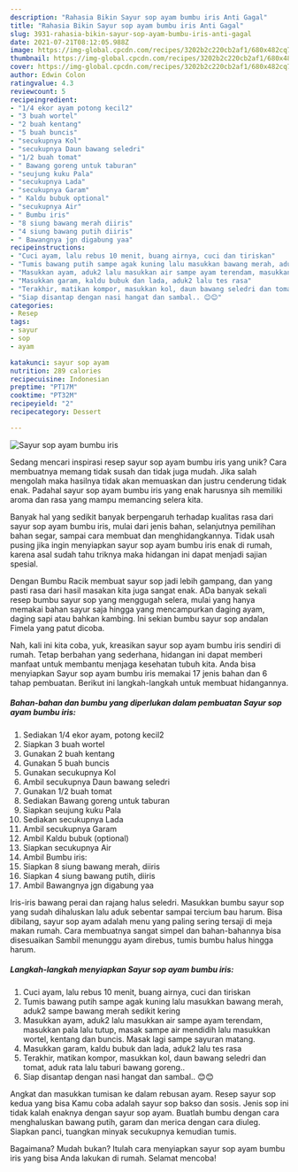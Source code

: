 ```yaml
---
description: "Rahasia Bikin Sayur sop ayam bumbu iris Anti Gagal"
title: "Rahasia Bikin Sayur sop ayam bumbu iris Anti Gagal"
slug: 3931-rahasia-bikin-sayur-sop-ayam-bumbu-iris-anti-gagal
date: 2021-07-21T08:12:05.988Z
image: https://img-global.cpcdn.com/recipes/3202b2c220cb2af1/680x482cq70/sayur-sop-ayam-bumbu-iris-foto-resep-utama.jpg
thumbnail: https://img-global.cpcdn.com/recipes/3202b2c220cb2af1/680x482cq70/sayur-sop-ayam-bumbu-iris-foto-resep-utama.jpg
cover: https://img-global.cpcdn.com/recipes/3202b2c220cb2af1/680x482cq70/sayur-sop-ayam-bumbu-iris-foto-resep-utama.jpg
author: Edwin Colon
ratingvalue: 4.3
reviewcount: 5
recipeingredient:
- "1/4 ekor ayam potong kecil2"
- "3 buah wortel"
- "2 buah kentang"
- "5 buah buncis"
- "secukupnya Kol"
- "secukupnya Daun bawang seledri"
- "1/2 buah tomat"
- " Bawang goreng untuk taburan"
- "seujung kuku Pala"
- "secukupnya Lada"
- "secukupnya Garam"
- " Kaldu bubuk optional"
- "secukupnya Air"
- " Bumbu iris"
- "8 siung bawang merah diiris"
- "4 siung bawang putih diiris"
- " Bawangnya jgn digabung yaa"
recipeinstructions:
- "Cuci ayam, lalu rebus 10 menit, buang airnya, cuci dan tiriskan"
- "Tumis bawang putih sampe agak kuning lalu masukkan bawang merah, aduk2 sampe bawang merah sedikit kering"
- "Masukkan ayam, aduk2 lalu masukkan air sampe ayam terendam, masukkan pala lalu tutup, masak sampe air mendidih lalu masukkan wortel, kentang dan buncis. Masak lagi sampe sayuran matang."
- "Masukkan garam, kaldu bubuk dan lada, aduk2 lalu tes rasa"
- "Terakhir, matikan kompor, masukkan kol, daun bawang seledri dan tomat, aduk rata lalu taburi bawang goreng.."
- "Siap disantap dengan nasi hangat dan sambal.. 😊😊"
categories:
- Resep
tags:
- sayur
- sop
- ayam

katakunci: sayur sop ayam 
nutrition: 289 calories
recipecuisine: Indonesian
preptime: "PT17M"
cooktime: "PT32M"
recipeyield: "2"
recipecategory: Dessert

---
```



![Sayur sop ayam bumbu iris](https://img-global.cpcdn.com/recipes/3202b2c220cb2af1/680x482cq70/sayur-sop-ayam-bumbu-iris-foto-resep-utama.jpg)

Sedang mencari inspirasi resep sayur sop ayam bumbu iris yang unik? Cara membuatnya memang tidak susah dan tidak juga mudah. Jika salah mengolah maka hasilnya tidak akan memuaskan dan justru cenderung tidak enak. Padahal sayur sop ayam bumbu iris yang enak harusnya sih memiliki aroma dan rasa yang mampu memancing selera kita.

Banyak hal yang sedikit banyak berpengaruh terhadap kualitas rasa dari sayur sop ayam bumbu iris, mulai dari jenis bahan, selanjutnya pemilihan bahan segar, sampai cara membuat dan menghidangkannya. Tidak usah pusing jika ingin menyiapkan sayur sop ayam bumbu iris enak di rumah, karena asal sudah tahu triknya maka hidangan ini dapat menjadi sajian spesial.

Dengan Bumbu Racik membuat sayur sop jadi lebih gampang, dan yang pasti rasa dari hasil masakan kita juga sangat enak. ADa banyak sekali resep bumbu sayur sop yang menggugah selera, mulai yang hanya memakai bahan sayur saja hingga yang mencampurkan daging ayam, daging sapi atau bahkan kambing. Ini sekian bumbu sayur sop andalan Fimela yang patut dicoba.


Nah, kali ini kita coba, yuk, kreasikan sayur sop ayam bumbu iris sendiri di rumah. Tetap berbahan yang sederhana, hidangan ini dapat memberi manfaat untuk membantu menjaga kesehatan tubuh kita. Anda bisa menyiapkan Sayur sop ayam bumbu iris memakai 17 jenis bahan dan 6 tahap pembuatan. Berikut ini langkah-langkah untuk membuat hidangannya.

<!--inarticleads1-->

##### Bahan-bahan dan bumbu yang diperlukan dalam pembuatan Sayur sop ayam bumbu iris:

1. Sediakan 1/4 ekor ayam, potong kecil2
1. Siapkan 3 buah wortel
1. Gunakan 2 buah kentang
1. Gunakan 5 buah buncis
1. Gunakan secukupnya Kol
1. Ambil secukupnya Daun bawang seledri
1. Gunakan 1/2 buah tomat
1. Sediakan  Bawang goreng untuk taburan
1. Siapkan seujung kuku Pala
1. Sediakan secukupnya Lada
1. Ambil secukupnya Garam
1. Ambil  Kaldu bubuk (optional)
1. Siapkan secukupnya Air
1. Ambil  Bumbu iris:
1. Siapkan 8 siung bawang merah, diiris
1. Siapkan 4 siung bawang putih, diiris
1. Ambil  Bawangnya jgn digabung yaa


Iris-iris bawang perai dan rajang halus seledri. Masukkan bumbu sayur sop yang sudah dihaluskan lalu aduk sebentar sampai tercium bau harum. Bisa dibilang, sayur sop ayam adalah menu yang paling sering tersaji di meja makan rumah. Cara membuatnya sangat simpel dan bahan-bahannya bisa disesuaikan Sambil menunggu ayam direbus, tumis bumbu halus hingga harum. 

<!--inarticleads2-->

##### Langkah-langkah menyiapkan Sayur sop ayam bumbu iris:

1. Cuci ayam, lalu rebus 10 menit, buang airnya, cuci dan tiriskan
1. Tumis bawang putih sampe agak kuning lalu masukkan bawang merah, aduk2 sampe bawang merah sedikit kering
1. Masukkan ayam, aduk2 lalu masukkan air sampe ayam terendam, masukkan pala lalu tutup, masak sampe air mendidih lalu masukkan wortel, kentang dan buncis. Masak lagi sampe sayuran matang.
1. Masukkan garam, kaldu bubuk dan lada, aduk2 lalu tes rasa
1. Terakhir, matikan kompor, masukkan kol, daun bawang seledri dan tomat, aduk rata lalu taburi bawang goreng..
1. Siap disantap dengan nasi hangat dan sambal.. 😊😊


Angkat dan masukkan tumisan ke dalam rebusan ayam. Resep sayur sop kedua yang bisa Kamu coba adalah sayur sop bakso dan sosis. Jenis sop ini tidak kalah enaknya dengan sayur sop ayam. Buatlah bumbu dengan cara menghaluskan bawang putih, garam dan merica dengan cara diuleg. Siapkan panci, tuangkan minyak secukupnya kemudian tumis. 

Bagaimana? Mudah bukan? Itulah cara menyiapkan sayur sop ayam bumbu iris yang bisa Anda lakukan di rumah. Selamat mencoba!
